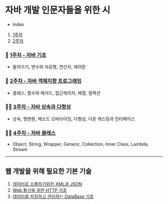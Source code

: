 # 자바 개발 인문자들을 위한 시

- Index
1. [1주차](#green_book-1주차---자바-기초)
2. [2주차](#green_book-2주차---자바-객체지향-프로그래밍)

### :green_book: [1주차 - 자바 기초](Week-1/README.md)
- 들어가기, 변수와 자료형, 연산자, 제어문

### :green_book: [2주차 - 자바 객체지향 프로그래밍](Week-2/README.md)
- 클래스, 함수와 메서드, 접근제어자, 배열, 컬렉션

### :running_woman: [3주차 - 자바 상속과 다형성](Week-3/README.md)
- 상속, 형변환, 메소드 오버라이딩, 다형성, 다운 캐스팅과 인터페이스

### :running_woman: [4주차 - 자바 클래스](Week-4/README.md)
- Object, String, Wrapper, Generic, Collection, Inner Class, Lambda, Stream

---

## 웹 개발을 위해 필요한 기본 기술
1. [데이터로 소통하기위한 XML과 JSON](./XmlAndJson/README.md)
2. [Web 통신을 위한 HTTP 기초](./HTTP-basic/README.md)
3. [데이터를 저장하고 관리하는 DataBase 기초](./DataBase-basic/README.md)